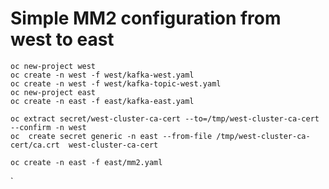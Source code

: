 # Simple MM2 configuration from west to east
```
oc new-project west
oc create -n west -f west/kafka-west.yaml
oc create -n west -f west/kafka-topic-west.yaml
oc new-project east
oc create -n east -f east/kafka-east.yaml
```

```
oc extract secret/west-cluster-ca-cert --to=/tmp/west-cluster-ca-cert --confirm -n west
oc  create secret generic -n east --from-file /tmp/west-cluster-ca-cert/ca.crt  west-cluster-ca-cert 
```

```
oc create -n east -f east/mm2.yaml
```

`
